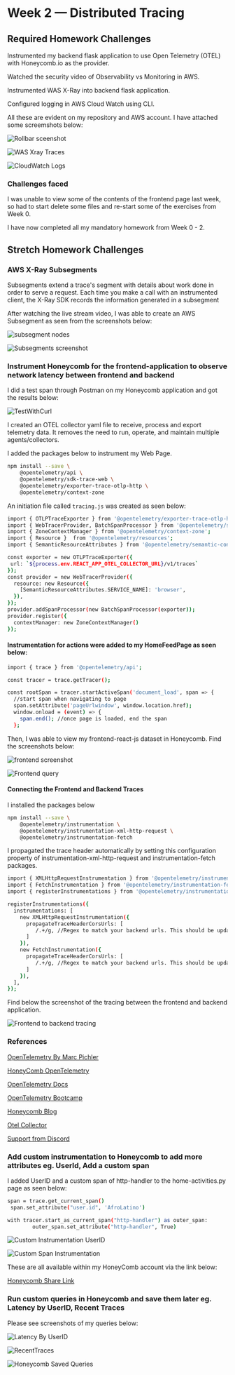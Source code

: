 # Week 2 — Distributed Tracing

## Required Homework Challenges

Instrumented my backend flask application to use Open Telemetry (OTEL) with Honeycomb.io as the provider.

Watched the security video of Observability vs Monitoring in AWS.

Instrumented WAS X-Ray into backend flask application.

Configured logging in AWS Cloud Watch using CLI.

All these are evident on my repository and AWS account. I have attached some screemshots below:

![Rollbar sceenshot](https://user-images.githubusercontent.com/78261965/222268656-3de67036-5210-4981-b105-4fbfbb7929ad.png)

![WAS Xray Traces](https://user-images.githubusercontent.com/78261965/222268717-a8372539-39f3-4bbe-a9ee-aeb7f74898cc.png)

![CloudWatch Logs](https://user-images.githubusercontent.com/78261965/222268732-24f32359-142d-4a22-95b6-e935c6ae24f6.png)


### Challenges faced

I was unable to view some of the contents of the frontend page last week, so had to start delete some files and re-start some of the exercises from Week 0.

I have now completed all my mandatory homework from Week 0 - 2.


## Stretch Homework Challenges

### AWS X-Ray Subsegments

Subsegments extend a trace's segment with details about work done in order to serve a request. Each time you make a call with an instrumented client, the X-Ray SDK records the information generated in a subsegment

After watching the live stream video, I was able to create an AWS Subsegment as seen from the screenshots below:

![subsegment nodes](https://user-images.githubusercontent.com/78261965/223013359-1796090e-6ef6-4c09-807d-75be37caaa3c.png)

![Subsegments screenshot](https://user-images.githubusercontent.com/78261965/223013365-00977f00-dc9f-447b-aacd-d165496a1d65.png)


### Instrument Honeycomb for the frontend-application to observe network latency between frontend and backend

I did a test span through Postman on my Honeycomb application and got the results below:

![TestWithCurl](https://user-images.githubusercontent.com/78261965/222917353-8b170471-c735-455a-90de-928767754eb4.png)

I created an OTEL collector yaml file to receive, process and export telemetry data. It removes the need to run, operate, and maintain multiple agents/collectors.

I added the packages below to instrument my Web Page.

```sh
npm install --save \
    @opentelemetry/api \
    @opentelemetry/sdk-trace-web \
    @opentelemetry/exporter-trace-otlp-http \
    @opentelemetry/context-zone
```

An initiation file called ```tracing.js``` was created as seen below:

```sh
import { OTLPTraceExporter } from '@opentelemetry/exporter-trace-otlp-http';
import { WebTracerProvider, BatchSpanProcessor } from '@opentelemetry/sdk-trace-web';
import { ZoneContextManager } from '@opentelemetry/context-zone';
import { Resource }  from '@opentelemetry/resources';
import { SemanticResourceAttributes } from '@opentelemetry/semantic-conventions';

const exporter = new OTLPTraceExporter({
 url: `${process.env.REACT_APP_OTEL_COLLECTOR_URL}/v1/traces`
});
const provider = new WebTracerProvider({
  resource: new Resource({
    [SemanticResourceAttributes.SERVICE_NAME]: 'browser',
  }),
});
provider.addSpanProcessor(new BatchSpanProcessor(exporter));
provider.register({
  contextManager: new ZoneContextManager()
});
```

#### Instrumentation for actions were added to my HomeFeedPage as seen below:

```sh
import { trace } from '@opentelemetry/api';

const tracer = trace.getTracer();

const rootSpan = tracer.startActiveSpan('document_load', span => {
  //start span when navigating to page
  span.setAttribute('pageUrlwindow', window.location.href);
  window.onload = (event) => {
    span.end(); //once page is loaded, end the span
  };
```

Then, I was able to view my frontend-react-js dataset in Honeycomb. Find the screenshots below:

![frontend screenshot](https://user-images.githubusercontent.com/78261965/222918108-4caf9a70-8555-4b60-807c-ef2b49e68632.png)

![Frontend query](https://user-images.githubusercontent.com/78261965/222918119-cf9a61fc-0bbf-4c97-af67-98898297159a.png)

#### Connecting the Frontend and Backend Traces 

I installed the packages below

```sh
npm install --save \
    @opentelemetry/instrumentation \
    @opentelemetry/instrumentation-xml-http-request \
    @opentelemetry/instrumentation-fetch
```

I propagated the trace header automatically by setting this configuration property of instrumentation-xml-http-request and instrumentation-fetch packages.

```sh
import { XMLHttpRequestInstrumentation } from '@opentelemetry/instrumentation-xml-http-request';
import { FetchInstrumentation } from '@opentelemetry/instrumentation-fetch';
import { registerInstrumentations } from '@opentelemetry/instrumentation';

registerInstrumentations({
  instrumentations: [
    new XMLHttpRequestInstrumentation({
      propagateTraceHeaderCorsUrls: [
         /.+/g, //Regex to match your backend urls. This should be updated.
      ]
    }),
    new FetchInstrumentation({
      propagateTraceHeaderCorsUrls: [
         /.+/g, //Regex to match your backend urls. This should be updated.
      ]
    }),
  ],
});
```
Find below the screenshot of the tracing between the frontend and backend application.

![Frontend to backend tracing](https://user-images.githubusercontent.com/78261965/222918396-704b3269-da59-4517-a898-f408174c1723.png)

### References

[OpenTelemetry By Marc Pichler](https://github.com/open-telemetry/opentelemetry-js)

[HoneyComb OpenTelemetry](https://docs.honeycomb.io/getting-data-in/opentelemetry/browser-js/)

[OpenTelemetry Docs](https://opentelemetry.io/docs/instrumentation/js/getting-started/browser/)

[OpenTelemetry Bootcamp](https://github.com/aspecto-io/opentelemetry-bootcamp/blob/master/src/ws-instrumentation/ws.ts)

[Honeycomb Blog](https://www.honeycomb.io/blog/test-span-opentelemetry-collector)

[Otel Collector](https://opentelemetry.io/docs/collector/)

[Support from Discord](https://github.com/annleefores/aws-bootcamp-cruddur-2023)


### Add custom instrumentation to Honeycomb to add more attributes eg. UserId, Add a custom span

I added UserID and a custom span of http-handler to the home-activities.py page as seen below:

```sh
span = trace.get_current_span()
 span.set_attribute("user.id", 'AfroLatino')
```
```sh
with tracer.start_as_current_span("http-handler") as outer_span:
        outer_span.set_attribute("http-handler", True)        
```

![Custom Instrumentation UserID](https://user-images.githubusercontent.com/78261965/222267130-022ea7b6-e719-4341-ac3a-2d50776bc442.png)

![Custom Span Instrumentation](https://user-images.githubusercontent.com/78261965/222267195-dbabe541-d289-4905-a2ba-b721f8fc27e9.png)

These are all available within my HoneyComb account via the link below:

[Honeycomb Share Link](https://ui.honeycomb.io/afrolatino/environments/bootcamp/datasets/backend-flask/result/4WadRwe72UB)


### Run custom queries in Honeycomb and save them later eg. Latency by UserID, Recent Traces

Please see screenshots of my queries below:

![Latency By UserID](https://user-images.githubusercontent.com/78261965/222270205-a98a7d20-ca36-4c35-b299-149d35d64cb4.png)

![RecentTraces](https://user-images.githubusercontent.com/78261965/222270228-b53ec6b3-fc58-4e35-a452-93541a2e7d78.png)

![Honeycomb Saved Queries](https://user-images.githubusercontent.com/78261965/222272946-771061b0-a02c-4f26-ae6c-d20b77a51629.png)


